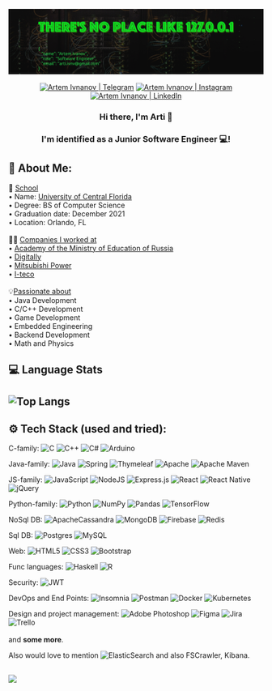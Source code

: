 ![banner](https://github.com/arti-ivnv/arti-ivnv/blob/main/assets/header.png?raw=true)
<div align="center">
<a href="https://telegram.me/FoxyHikka/"><img src="https://img.shields.io/badge/-telegram-red?color=blue&logo=telegram&logoColor=white" alt="Artem Ivnanov | Telegram" width="120px"/></a>
  <a href="https://www.instagram.com/arti_ivnv/"><img src="https://img.shields.io/badge/Instagram-E4405F?style=for-the-badge&logo=instagram&logoColor=white" alt="Artem Ivnanov | Instagram" width="131px"/></a>
<a href="inkedin.com/in/artem-ivanov-9815a2172/"><img src="https://img.shields.io/badge/LinkedIn-0077B5?style=for-the-badge&logo=linkedin&logoColor=white" alt="Artem Ivnanov | LinkedIn" width="120px"/></a>
</div>

<h3 align="center">
Hi there, I'm Arti</a> 👋
</h1>

<h3 align="center">
I'm identified as a Junior Software Engineer 💻!
</h3> 


## 💫 About Me:

🏫 <u>School</u><br>
• Name: <a href="https://www.ucf.edu/">University of Central Florida<a><br>
• Degree: BS of Computer Science<br>
• Graduation date: December 2021<br>
• Location: Orlando, FL<br>
<br>
👨‍💻 <u>Companies I worked at</u><br>
• <a href="https://en.apkpro.ru/">Academy of the Ministry of Education of Russia</a> <br>
• <a href="https://iplcompany.ru/">Digitally</a><br>
• <a href="https://power.mhi.com/">Mitsubishi Power</a><br>
• <a href="https://www.i-teco.ru/aboutiteco/about_us/">I-teco</a><br>
<br>
💡<u>Passionate about</u><br>
• Java Development<br>
• C/C++ Development<br>
• Game Development<br>
• Embedded Engineering<br>
• Backend Development<br>
• Math and Physics<br>


## 💻 Language Stats

![Top Langs](https://github-readme-stats.vercel.app/api/top-langs/?username=arti-ivnv&langs_count=10&theme=dark&layout=compact)
-
## ⚙ Tech Stack (used and tried):

C-family: ![C](https://img.shields.io/badge/c-%2300599C.svg?style=for-the-badge&logo=c&logoColor=white) 
![C++](https://img.shields.io/badge/c++-%2300599C.svg?style=for-the-badge&logo=c%2B%2B&logoColor=white)
![C#](https://img.shields.io/badge/c%23-%23239120.svg?style=for-the-badge&logo=c-sharp&logoColor=white)
![Arduino](https://img.shields.io/badge/-Arduino-00979D?style=for-the-badge&logo=Arduino&logoColor=white) <br>

Java-family: ![Java](https://img.shields.io/badge/java-%23ED8B00.svg?style=for-the-badge&logo=java&logoColor=white)
![Spring](https://img.shields.io/badge/spring-%236DB33F.svg?style=for-the-badge&logo=spring&logoColor=white)
![Thymeleaf](https://img.shields.io/badge/Thymeleaf-%23005C0F.svg?style=for-the-badge&logo=Thymeleaf&logoColor=white)
![Apache](https://img.shields.io/badge/apache-%23D42029.svg?style=for-the-badge&logo=apache&logoColor=white) 
![Apache Maven](https://img.shields.io/badge/Apache%20Maven-C71A36?style=for-the-badge&logo=Apache%20Maven&logoColor=white) <br>

JS-family: ![JavaScript](https://img.shields.io/badge/javascript-%23323330.svg?style=for-the-badge&logo=javascript&logoColor=%23F7DF1E)
![NodeJS](https://img.shields.io/badge/node.js-6DA55F?style=for-the-badge&logo=node.js&logoColor=white)
![Express.js](https://img.shields.io/badge/express.js-%23404d59.svg?style=for-the-badge&logo=express&logoColor=%2361DAFB)
![React](https://img.shields.io/badge/react-%2320232a.svg?style=for-the-badge&logo=react&logoColor=%2361DAFB) 
![React Native](https://img.shields.io/badge/react_native-%2320232a.svg?style=for-the-badge&logo=react&logoColor=%2361DAFB)
![jQuery](https://img.shields.io/badge/jquery-%230769AD.svg?style=for-the-badge&logo=jquery&logoColor=white) <br>

Python-family: ![Python](https://img.shields.io/badge/python-3670A0?style=for-the-badge&logo=python&logoColor=ffdd54)
![NumPy](https://img.shields.io/badge/numpy-%23013243.svg?style=for-the-badge&logo=numpy&logoColor=white) 
![Pandas](https://img.shields.io/badge/pandas-%23150458.svg?style=for-the-badge&logo=pandas&logoColor=white) 
![TensorFlow](https://img.shields.io/badge/TensorFlow-%23FF6F00.svg?style=for-the-badge&logo=TensorFlow&logoColor=white) 

NoSql DB: ![ApacheCassandra](https://img.shields.io/badge/cassandra-%231287B1.svg?style=for-the-badge&logo=apache-cassandra&logoColor=white)
![MongoDB](https://img.shields.io/badge/MongoDB-%234ea94b.svg?style=for-the-badge&logo=mongodb&logoColor=white)
![Firebase](https://img.shields.io/badge/firebase-%23039BE5.svg?style=for-the-badge&logo=firebase)
![Redis](https://img.shields.io/badge/redis-%23DD0031.svg?style=for-the-badge&logo=redis&logoColor=white) <br>

Sql DB: ![Postgres](https://img.shields.io/badge/postgres-%23316192.svg?style=for-the-badge&logo=postgresql&logoColor=white)
![MySQL](https://img.shields.io/badge/mysql-%2300f.svg?style=for-the-badge&logo=mysql&logoColor=white) <br>

Web: ![HTML5](https://img.shields.io/badge/html5-%23E34F26.svg?style=for-the-badge&logo=html5&logoColor=white) 
![CSS3](https://img.shields.io/badge/css3-%231572B6.svg?style=for-the-badge&logo=css3&logoColor=white)
![Bootstrap](https://img.shields.io/badge/bootstrap-%23563D7C.svg?style=for-the-badge&logo=bootstrap&logoColor=white)<br>

Func languages: ![Haskell](https://img.shields.io/badge/Haskell-5e5086?style=for-the-badge&logo=haskell&logoColor=white) 
![R](https://img.shields.io/badge/r-%23276DC3.svg?style=for-the-badge&logo=r&logoColor=white) <br>

Security: ![JWT](https://img.shields.io/badge/JWT-black?style=for-the-badge&logo=JSON%20web%20tokens)<br>

DevOps and End Points: ![Insomnia](https://img.shields.io/badge/Insomnia-black?style=for-the-badge&logo=insomnia&logoColor=5849BE)
![Postman](https://img.shields.io/badge/Postman-FF6C37?style=for-the-badge&logo=postman&logoColor=white)
![Docker](https://img.shields.io/badge/docker-%230db7ed.svg?style=for-the-badge&logo=docker&logoColor=white) 
![Kubernetes](https://img.shields.io/badge/kubernetes-%23326ce5.svg?style=for-the-badge&logo=kubernetes&logoColor=white)<br>

Design and project management:
![Adobe Photoshop](https://img.shields.io/badge/adobephotoshop-%2331A8FF.svg?style=for-the-badge&logo=adobephotoshop&logoColor=white)
![Figma](https://img.shields.io/badge/figma-%23F24E1E.svg?style=for-the-badge&logo=figma&logoColor=white) 
![Jira](https://img.shields.io/badge/jira-%230A0FFF.svg?style=for-the-badge&logo=jira&logoColor=white) 
![Trello](https://img.shields.io/badge/Trello-%23026AA7.svg?style=for-the-badge&logo=Trello&logoColor=white) <br>
<br>
and <b>some more</b>.

Also would love to mention ![ElasticSearch](https://img.shields.io/badge/-ElasticSearch-005571?style=for-the-badge&logo=elasticsearch) and also FSCrawler, Kibana.

##
[![](https://visitcount.itsvg.in/api?id=arti-ivnv&icon=0&color=0)](https://visitcount.itsvg.in)
